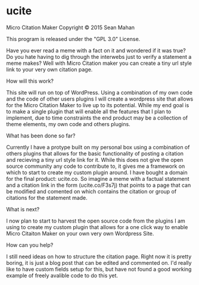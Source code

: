 # ucite
Micro Citation Maker
Copyright © 2015 Sean Mahan

This program is released under the "GPL 3.0" License.

Have you ever read a meme with a fact on it and wondered if it was true? Do you hate having to dig through the interwebs just to verify a statement a meme makes? Well with Micro Citation maker you can create a tiny url style link to your very own citation page.

How will this work?

This site will run on top of WordPress. Using a combination of my own code and the code of other users plugins I will create a wordpress site that allows for the Micro Citation Maker to live up to its potential. While my end goal is to make a single plugin that will enable all the features that I plan to implement, due to time constraints the end product may be a collection of theme elements, my own code and others plugins.

What has been done so far?

Currently I have a protype built on my personal box using a combination of others plugins that allows for the basic functionality of posting a citation and recieving a tiny url style link for it. While this does not give the open source community any code to contribute to, it gives me a framework on which to start to create my custom plugin around. I have bought a domain for the final product: ucite.co. So imagine a meme with a factual statement and a citation link in the form (ucite.co/F3s7j) that points to a page that can be modified and comented on which contains the citation or group of citations for the statement made.

What is next?

I now plan to start to harvest the open source code from the plugins I am using to create my custom plugin that allows for a one click way to enable Micro Citaiton Maker on your own very own Wordpress Site.

How can you help?

I still need ideas on how to structure the citation page. Right now it is pretty boring, it is just a blog post that can be edited and commented on. I'd really like to have custom fields setup for this, but have not found a good working example of freely avalible code to do this yet. 
